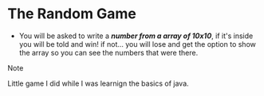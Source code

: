 # The Random Game




* You will be asked to write a ***number from a array of 10x10***, if it's inside you will be told and win! if not... you will lose and get the option to show the array so you can see the numbers that were there.





> [!NOTE]
> Little game I did while I was learnign the basics of java.
